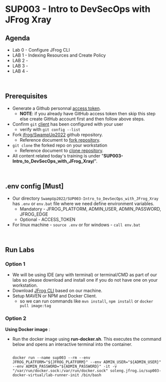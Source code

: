 # SUP003 - Intro to DevSecOps with JFrog Xray

## Agenda
- Lab 0 - Configure JFrog CLI
- LAB 1 - Indexing Resources and Create Policy
- LAB 2 - 
- LAB 3 - 
- LAB 4 - 

<br/>

## Prerequisites

- Generate a Github personnal [access token](https://docs.github.com/en/github/authenticating-to-github/keeping-your-account-and-data-secure/creating-a-personal-access-token). <br/>
  - **NOTE**: if you already have GitHub access token then skip this step else create GitHub account first and then follow above steps.
- Confirm `git` [client](https://git-scm.com/book/en/v2/Getting-Started-First-Time-Git-Setup) has been configured with your user
  - verify with ``git config --list``
- Fork [jfrog/SwampUp2022](https://github.com/jfrog/SwampUp2022) github repository.
  - Reference document to [fork repository](https://docs.github.com/en/get-started/quickstart/fork-a-repo#forking-a-repository).
- `git clone` the forked repo on your workstation
  - Reference document to [clone repository](https://docs.github.com/en/get-started/quickstart/fork-a-repo#cloning-your-forked-repository).
- All content related today's training is under "**SUP003-Intro_to_DevSecOps_with_JFrog_Xray/**".


<br/>

## .env config [Must]
- Our directory `SwampUp2022/SUP003-Intro_to_DevSecOps_with_JFrog_Xray` has `.env` or `env.bat` file where we need define environment variables.
  - Mandatory - JFROG_PLATFORM, ADMIN_USER, ADMIN_PASSWORD, JFROG_EDGE
  - Optional - ACCESS_TOKEN
- For linux machine - `source .env` or for windows - `call env.bat`

<br/>


## Run Labs
### Option 1
- We will be using IDE (any with terminal) or terminal/CMD as part of our labs so please download and install one if you do not have one on your workstation.
- Download [JFrog CLI](https://jfrog.com/getcli/) based on our machine.
- Setup MAVEN or NPM and Docker Client.
  - so we can run commands like `mvn install`, `npm install` or `docker pull image:tag`

### Option 2
**Using Docker image** :
- Run the docker image using **run-docker.sh**. This executes the command below and opens an interactive terminal into the container. 

  ```
  
  docker run --name sup003 --rm --env JFROG_PLATFORM="${JFROG_PLATFORM}" --env ADMIN_USER="${ADMIN_USER}" --env ADMIN_PASSWORD="${ADMIN_PASSWORD}" -it -v "/var/run/docker.sock:/var/run/docker.sock" soleng.jfrog.io/sup003-docker-virtual/lab-runner-init /bin/bash

  ```
  
